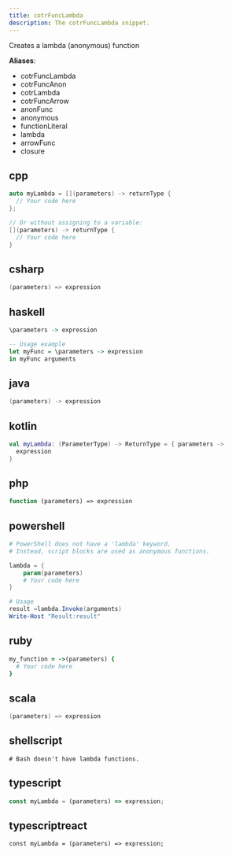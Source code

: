 ```yaml
---
title: cotrFuncLambda
description: The cotrFuncLambda snippet.
---
```


Creates a lambda (anonymous) function

**Aliases**:
- cotrFuncLambda
- cotrFuncAnon
- cotrLambda
- cotrFuncArrow
- anonFunc
- anonymous
- functionLiteral
- lambda
- arrowFunc
- closure

## cpp
```cpp
auto myLambda = [](parameters) -> returnType {
  // Your code here
};

// Or without assigning to a variable:
[](parameters) -> returnType {
  // Your code here
}
```

## csharp
```csharp
(parameters) => expression
```

## haskell
```haskell
\parameters -> expression

-- Usage example
let myFunc = \parameters -> expression
in myFunc arguments
```

## java
```java
(parameters) -> expression
```

## kotlin
```kotlin
val myLambda: (ParameterType) -> ReturnType = { parameters ->
  expression
}
```

## php
```php
function (parameters) => expression
```

## powershell
```powershell
# PowerShell does not have a 'lambda' keyword.
# Instead, script blocks are used as anonymous functions.

lambda = {
    param(parameters)
    # Your code here
}

# Usage
result =lambda.Invoke(arguments)
Write-Host "Result:result"
```

## ruby
```ruby
my_function = ->(parameters) {
  # Your code here
}
```

## scala
```scala
(parameters) => expression
```

## shellscript
```shellscript
# Bash doesn't have lambda functions.
```

## typescript
```typescript
const myLambda = (parameters) => expression;
```

## typescriptreact
```typescriptreact
const myLambda = (parameters) => expression;
```

